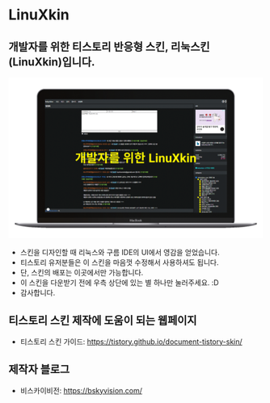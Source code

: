 # LinuXkin

## 개발자를 위한 티스토리 반응형 스킨, 리눅스킨(LinuXkin)입니다.
![리눅스킨](./preview.gif)

- 스킨을 디자인할 때 리눅스와 구름 IDE의 UI에서 영감을 얻었습니다.  
- 티스토리 유저분들은 이 스킨을 마음껏 수정해서 사용하셔도 됩니다. 
- 단, 스킨의 배포는 이곳에서만 가능합니다. 
- 이 스킨을 다운받기 전에 우측 상단에 있는 별 하나만 눌러주세요. :D
- 감사합니다. 

## 티스토리 스킨 제작에 도움이 되는 웹페이지
* 티스토리 스킨 가이드: https://tistory.github.io/document-tistory-skin/

## 제작자 블로그
- 비스카이비전: https://bskyvision.com/ 